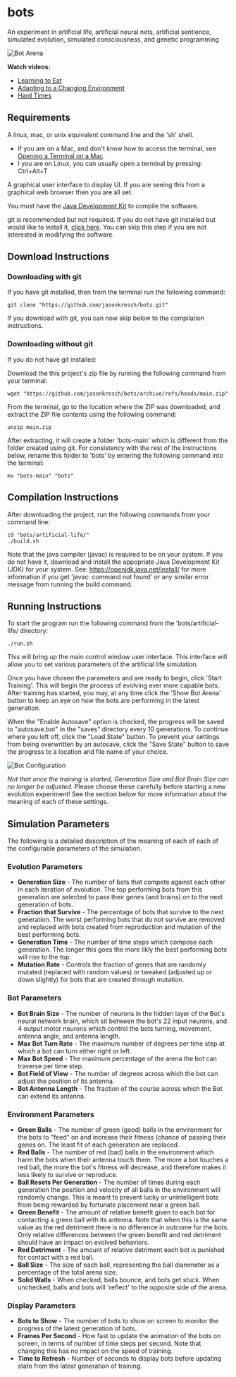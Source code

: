 # bots
An experiment in artificial life, artificial neural nets, artificial sentience, simulated evolution, simulated consciousness, and genetic programming

![Bot Arena](https://i.postimg.cc/wx026WX9/bot-arena.png)

**Watch videos:**
- [Learning to Eat](https://www.youtube.com/watch?v=InBsqlWQTts&list=PLq_mdJjNRPT11IF4NFyLcIWJ1C0Z3hTAX&index=1)
- [Adapting to a Changing Environment](https://www.youtube.com/watch?v=0hhYBqmikWI&list=PLq_mdJjNRPT11IF4NFyLcIWJ1C0Z3hTAX&index=2)
- [Hard Times](https://www.youtube.com/watch?v=_5sl3lBQ96E&list=PLq_mdJjNRPT11IF4NFyLcIWJ1C0Z3hTAX&index=3)

## Requirements

A linux, mac, or unix equivalent command line and the 'sh' shell.
- If you are on a Mac, and don't know how to access the terminal, see [Opening a Terminal on a Mac](https://support.apple.com/guide/terminal/open-or-quit-terminal-apd5265185d-f365-44cb-8b09-71a064a42125/mac).
- I you are on Linux, you can usually open a terminal by pressing: Ctrl+Alt+T

A graphical user interface to display UI. If you are seeing this from a graphical web browser then you are all set.

You must have the [Java Development Kit](https://openjdk.java.net/install/) to compile the software.

git is recommended but not required. If you do not have git installed but would like to install it, [click here](https://git-scm.com/book/en/v2/Getting-Started-Installing-Git). You can skip this step if you are not interested in modifying the software.

## Download Instructions

### Downloading with git

If you have git installed, then from the terminal run the following command:
  
  `git clone "https://github.com/jasonkresch/bots.git"`
  
If you download with git, you can now skip below to the compilation instructions.

### Downloading without git

If you do not have git installed:

Download the this project's zip file by running the following command from your terminal:

  `wget "https://github.com/jasonkresch/bots/archive/refs/heads/main.zip"`

From the terminal, go to the location where the ZIP was downloaded, and extract the ZIP file contents using the following command:

  `unzip main.zip`
  
After extracting, it will create a folder 'bots-main' which is different from the folder created using git. For consistency with the rest of the instructions below, rename this folder to 'bots' by entering the following command into the terminal:
  
  `mv "bots-main" "bots"`


## Compilation Instructions

After downloading the project, run the following commands from your command line:

```
cd "bots/artificial-life/"
./build.sh
```

Note that the java compiler (javac) is required to be on your system. If you do not have it, download and install the appopriate Java Development Kit (JDK) for your system. See: https://openjdk.java.net/install/ for more information if you get 'javac: command not found' or any similar error message from running the build command.

## Running Instructions

To start the program run the following command from the 'bots/artificial-life/ directory:

`./run.sh`

This will bring up the main control window user interface. This interface will allow you to set various parameters of the artificial life simulation.

Once you have chosen the parameters and are ready to begin, click 'Start Training'. This will begin the process of evolving ever more capable bots. After training has started, you may, at any time click the 'Show Bot Arena' button to keep an eye on how the bots are performing in the latest generation.

When the "Enable Autosave" option is checked, the progress will be saved to "autosave.bot" in the "saves" directory every 10 generations. To continue where you left off, click the "Load State" button. To prevent your settings from being overwritten by an autosave, click the "Save State" button to save the progress to a location and file name of your choice.

![Bot Configuration](https://i.postimg.cc/V6z9wM5S/bot-configuration.png)

*Not that once the training is started, Generation Size and Bot Brain Size can no longer be adjusted.* Please choose these carefully before starting a new evolution experiment! See the section below for more information about the meaning of each of these settings.

## Simulation Parameters

The following is a detailed description of the meaning of each of each of the configurable parameters of the simulation.

### Evolution Parameters

* **Generation Size** - The number of bots that compete against each other in each iteration of evolution. The top performing bots from this generation are selected to pass their genes (and brains) on to the next generation of bots.
* **Fraction that Survive** - The percentage of bots that survive to the next generation. The worst performing bots that do not survive are removed and replaced with bots created from reproduction and mutation of the best performing bots.
* **Generation Time** - The number of time steps which compose each generation. The longer this goes the more likly the best performing bots will rise to the top.
* **Mutation Rate** - Controls the fraction of genes that are randomly mutated (replaced with random values) or tweaked (adjusted up or down slightly) for bots that are created through mutation.

### Bot Parameters

* **Bot Brain Size** - The number of neurons in the hidden layer of the Bot's neural network brain, which sit between the bot's 22 input neurons, and 4 output motor neurons which control the bots turning, movement, antenna angle, and antenna length.
* **Max Bot Turn Rate** - The maximum number of degrees per time step at which a bot can turn either right or left.
* **Max Bot Speed** - The maximum percentage of the arena the bot can traverse per time step.
* **Bot Field of View** - The number of degrees across which the bot can adjust the position of its antenna.
* **Bot Antenna Length** - The fraction of the course across which the Bot can extend its antenna.

### Environment Parameters

* **Green Balls** - The number of green (good) balls in the environment for the bots to "feed" on and increase their fitness (chance of passing their genes on. The least fit of each generation are replaced.
* **Red Balls** - The number of red (bad) balls in the environment which harm the bots when their antenna touch them. The more a bot touches a red ball, the more the bot's fitness will decrease, and therefore makes it less likely to survive or reproduce.
* **Ball Resets Per Generation** - The number of times during each generation the position and velocity of all balls in the environment will randomly change. This is meant to prevent lucky or unintelligent bots from being rewarded by fortunate placement near a green ball.
* **Green Benefit** - The amount of relative benefit given to each bot for contacting a green ball with its antenna. Note that when this is the same value as the red detriment there is no difference in outcome for the bots. Only relative differences between the green benefit and red detriment should have an impact on evolved behaviors.
* **Red Detriment** - The amount of relative detriment each bot is punished for contact with a red ball.
* **Ball Size** - The size of each ball, representing the ball diammeter as a percentage of the total arena size.
* **Solid Walls** - When checked, balls bounce, and bots get stuck. When unchecked, balls and bots will 'reflect' to the opposite side of the arena.

### Display Parameters

* **Bots to Show** - The number of bots to show on screen to monitor the progress of the latest generation of bots.
* **Frames Per Second** - How fast to update the animation of the bots on screen, in terms of number of time steps per second. Note that changing this has no impact on the speed of training.
* **Time to Refresh** - Number of seconds to display bots before updating state from the latest generation of training.


